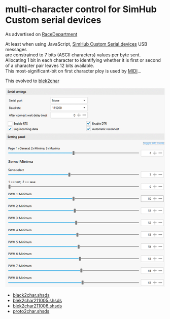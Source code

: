 ---
---
# multi-character control for SimHub Custom serial devices
 As advertised on [RaceDepartment](https://www.racedepartment.com/threads/multi-character-control-for-simhub-custom-serial-devices.208661/)  

At least when using JavaScript, [SimHub Custom Serial devices](https://github.com/SHWotever/SimHub/wiki/Custom-serial-devices) USB messages  
are constrained to 7 bits (ASCII characters) values per byte sent.  
Allocating 1 bit in each character to identifying
whether it is first or second of a character pair leaves 12 bits available.  
This most-significant-bit on first character ploy is used by [MIDI](https://blekenbleu.github.io/MIDI/)...

This evolved to [blek2char](https://github.com/blekenbleu/Arduino-Blue-Pill/tree/main/blek2char)

![](blek2char.gif)
  

- [black2char.shsds](https://github.com/blekenbleu/SimHub-Profiles/blob/main/black2char.shsds)  
- [blek2char211005.shsds](https://github.com/blekenbleu/SimHub-Profiles/blob/main/blek2char211005.shsds)  
- [blek2char211006.shsds](https://github.com/blekenbleu/SimHub-Profiles/blob/main/blek2char211006.shsds)  
- [proto2char.shsds](https://github.com/blekenbleu/SimHub-Profiles/blob/main/proto2char.shsds)  
